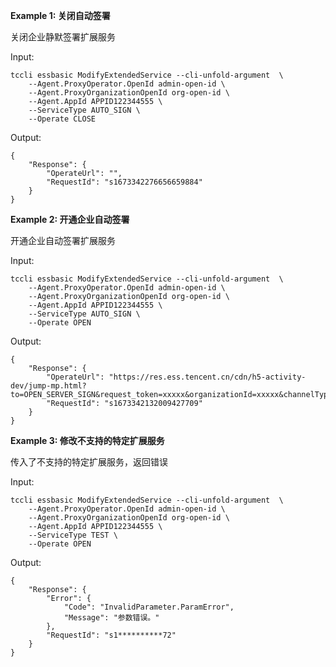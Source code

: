 **Example 1: 关闭自动签署**

关闭企业静默签署扩展服务

Input: 

```
tccli essbasic ModifyExtendedService --cli-unfold-argument  \
    --Agent.ProxyOperator.OpenId admin-open-id \
    --Agent.ProxyOrganizationOpenId org-open-id \
    --Agent.AppId APPID122344555 \
    --ServiceType AUTO_SIGN \
    --Operate CLOSE
```

Output: 
```
{
    "Response": {
        "OperateUrl": "",
        "RequestId": "s1673342276656659884"
    }
}
```

**Example 2: 开通企业自动签署**

开通企业自动签署扩展服务

Input: 

```
tccli essbasic ModifyExtendedService --cli-unfold-argument  \
    --Agent.ProxyOperator.OpenId admin-open-id \
    --Agent.ProxyOrganizationOpenId org-open-id \
    --Agent.AppId APPID122344555 \
    --ServiceType AUTO_SIGN \
    --Operate OPEN
```

Output: 
```
{
    "Response": {
        "OperateUrl": "https://res.ess.tencent.cn/cdn/h5-activity-dev/jump-mp.html?to=OPEN_SERVER_SIGN&request_token=xxxxx&organizationId=xxxxx&channelType=xxxxx&expired_time=1673428532&login=1&verify=1",
        "RequestId": "s1673342132009427709"
    }
}
```

**Example 3: 修改不支持的特定扩展服务**

传入了不支持的特定扩展服务，返回错误

Input: 

```
tccli essbasic ModifyExtendedService --cli-unfold-argument  \
    --Agent.ProxyOperator.OpenId admin-open-id \
    --Agent.ProxyOrganizationOpenId org-open-id \
    --Agent.AppId APPID122344555 \
    --ServiceType TEST \
    --Operate OPEN
```

Output: 
```
{
    "Response": {
        "Error": {
            "Code": "InvalidParameter.ParamError",
            "Message": "参数错误。"
        },
        "RequestId": "s1**********72"
    }
}
```

